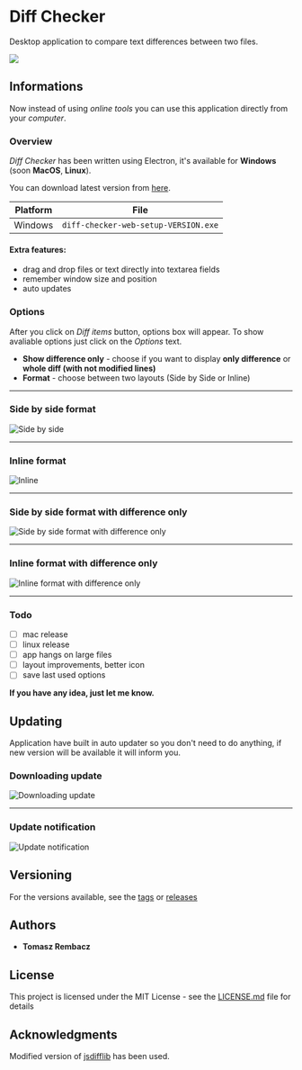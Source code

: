 # Diff Checker

Desktop application to compare text differences between two files.

![](https://i.imgur.com/QH2cHIH.png)

## Informations

Now instead of using *online tools* you can use this application directly from your *computer*.

### Overview

*Diff Checker* has been written using Electron, it's available for **Windows** (soon **MacOS**, **Linux**).  
  
You can download latest version from [here](https://github.com/trembacz/diff-checker/releases).

| Platform | File |
| -------- | ---- |
| Windows | `diff-checker-web-setup-VERSION.exe` |

#### Extra features:
- drag and drop files or text directly into textarea fields
- remember window size and position
- auto updates

### Options

After you click on *Diff items* button, options box will appear. To show avaliable options just click on the *Options* text.

* **Show difference only** - choose if you want to display **only difference** or **whole diff (with not modified lines)**
* **Format** - choose between two layouts (Side by Side or Inline)
  
---
  
### Side by side format
![](https://i.imgur.com/8SCndEC.png "Side by side")
  
---
  
### Inline format
![](https://i.imgur.com/meHeYp4.png "Inline")
  
---
  
### Side by side format with difference only
![](https://i.imgur.com/g5Ty8JC.png "Side by side format with difference only")
  
---
  
### Inline format with difference only
![](https://i.imgur.com/L1ojJqw.png "Inline format with difference only")
  
---
  
### Todo
- [ ] mac release
- [ ] linux release
- [ ] app hangs on large files
- [ ] layout improvements, better icon
- [ ] save last used options

**If you have any idea, just let me know.**

## Updating

Application have built in auto updater so you don't need to do anything, if new version will be available it will inform you.

### Downloading update
![](https://i.imgur.com/1xmUqta.png "Downloading update")
  
---
  
### Update notification
![](https://i.imgur.com/MFjXevm.png "Update notification")

## Versioning

For the versions available, see the [tags](https://github.com/trembacz/diff-checker/tags) or [releases](https://github.com/trembacz/diff-checker/releases)

## Authors

* **Tomasz Rembacz**

## License

This project is licensed under the MIT License - see the [LICENSE.md](LICENSE.md) file for details

## Acknowledgments

Modified version of [jsdifflib](https://github.com/cemerick/jsdifflib) has been used.
